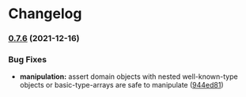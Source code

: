 # Changelog

### [0.7.6](https://www.github.com/uladkasach/domain-objects/compare/v0.7.5...v0.7.6) (2021-12-16)


### Bug Fixes

* **manipulation:** assert domain objects with nested well-known-type objects or basic-type-arrays are safe to manipulate ([944ed81](https://www.github.com/uladkasach/domain-objects/commit/944ed81060b76c1e01442123fa05d58ca5c0d838))
